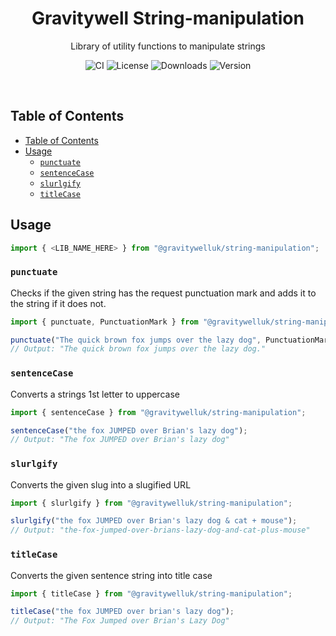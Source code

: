 <h1 align="center">Gravitywell String-manipulation</h1>
<p align="center">Library of utility functions to manipulate strings</p>
<p align="center">
  <img src="https://img.shields.io/github/workflow/status/GravitywellUK/packages/CI/master" alt="CI" />
  <img src="https://img.shields.io/github/license/gravitywelluk/packages" alt="License" />
  <img src="https://img.shields.io/npm/dm/@gravitywelluk/string-manipulation" alt="Downloads" />
  <img src="https://img.shields.io/npm/v/@gravitywelluk/string-manipulation" alt="Version" />
</p>
<br />

## Table of Contents
- [Table of Contents](#table-of-contents)
- [Usage](#usage)
  - [`punctuate`](#punctuate)
  - [`sentenceCase`](#sentencecase)
  - [`slurlgify`](#slurlgify)
  - [`titleCase`](#titlecase)

## Usage

```typescript
import { <LIB_NAME_HERE> } from "@gravitywelluk/string-manipulation";
```

### `punctuate`

Checks if the given string has the request punctuation mark and adds it to the string if it does not.

```typescript
import { punctuate, PunctuationMark } from "@gravitywelluk/string-manipulation";

punctuate("The quick brown fox jumps over the lazy dog", PunctuationMark.FULL_STOP);
// Output: "The quick brown fox jumps over the lazy dog."
```

### `sentenceCase`

Converts a strings 1st letter to uppercase

```typescript
import { sentenceCase } from "@gravitywelluk/string-manipulation";

sentenceCase("the fox JUMPED over Brian's lazy dog");
// Output: "The fox JUMPED over Brian's lazy dog"
```
### `slurlgify`

Converts the given slug into a slugified URL

```typescript
import { slurlgify } from "@gravitywelluk/string-manipulation";

slurlgify("the fox JUMPED over Brian's lazy dog & cat + mouse");
// Output: "the-fox-jumped-over-brians-lazy-dog-and-cat-plus-mouse"
```
### `titleCase`

Converts the given sentence string into title case

```typescript
import { titleCase } from "@gravitywelluk/string-manipulation";

titleCase("the fox JUMPED over brian's lazy dog");
// Output: "The Fox Jumped over Brian's Lazy Dog"
```